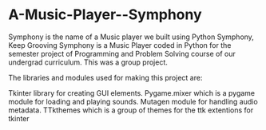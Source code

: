 # A-Music-Player--Symphony
Symphony is the name of a Music player we built using Python
 Symphony, Keep Grooving
Symphony is a Music Player coded in Python for the semester project of Programming and Problem Solving course of our undergrad curriculum. This was a group project.

The libraries and modules used for making this project are:

Tkinter library for creating GUI elements.
Pygame.mixer which is a pygame module for loading and playing sounds.
Mutagen module for handling audio metadata.
TTkthemes which is a group of themes for the ttk extentions for tkinter
